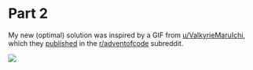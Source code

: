 # Part 2

My new (optimal) solution was inspired by a GIF from
[u/ValkyrieMaruIchi](https://www.reddit.com/user/ValkyrieMaruIchi/),
which they
[published](https://www.reddit.com/r/adventofcode/comments/18bn2oz/2023_day_5c_first_time_using_paths_in_wpf/)
in the
[r/adventofcode](https://www.reddit.com/r/adventofcode/)
subreddit.

![](https://github.com/hansumane/advent_of_code/grba/blob/main/2023/05/Paths_by_ValkyrieMaruIchi.gif)
